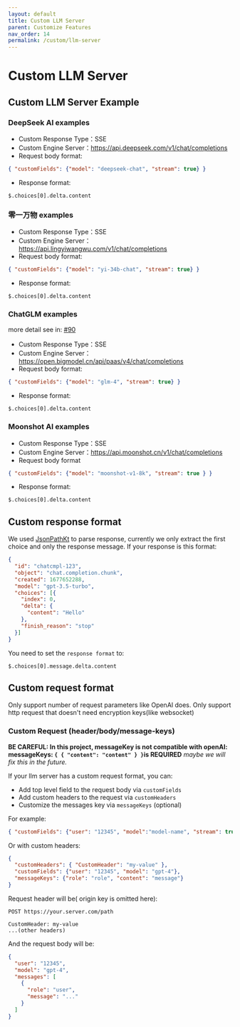 ```yaml
---
layout: default
title: Custom LLM Server
parent: Customize Features
nav_order: 14
permalink: /custom/llm-server
---
```


# Custom LLM Server

## Custom LLM Server Example

### DeepSeek AI examples

- Custom Response Type：SSE
- Custom Engine Server：https://api.deepseek.com/v1/chat/completions
- Request body format:
```json
{ "customFields": {"model": "deepseek-chat", "stream": true} }
```
- Response format: 
```
$.choices[0].delta.content 
```

### 零一万物 examples

- Custom Response Type：SSE
- Custom Engine Server：https://api.lingyiwangwu.com/v1/chat/completions
- Request body format:
```json
{ "customFields": {"model": "yi-34b-chat", "stream": true} }
```
- Response format: 
```
$.choices[0].delta.content 
```


### ChatGLM examples

more detail see in: [#90](https://github.com/unit-mesh/auto-dev/issues/90)

- Custom Response Type：SSE
- Custom Engine Server：https://open.bigmodel.cn/api/paas/v4/chat/completions
- Request body format:
```json
{ "customFields": {"model": "glm-4", "stream": true} }
```
- Response format: 

```
$.choices[0].delta.content 
```

### Moonshot AI examples

- Custom Response Type：SSE
- Custom Engine Server：https://api.moonshot.cn/v1/chat/completions
- Request body format
```json
{ "customFields": {"model": "moonshot-v1-8k", "stream": true } }
```
- Response format:
```
$.choices[0].delta.content
```

## Custom response format

We used [JsonPathKt](https://github.com/codeniko/JsonPathKt) to parse response,
currently we only extract the first choice and only the response message.
If your response is this format:

```json
{
  "id": "chatcmpl-123",
  "object": "chat.completion.chunk",
  "created": 1677652288,
  "model": "gpt-3.5-turbo",
  "choices": [{
    "index": 0,
    "delta": {
      "content": "Hello"
    },
    "finish_reason": "stop"
  }]
}
```
You need to set the `response format` to:

```text
$.choices[0].message.delta.content
```

## Custom request format

Only support number of request parameters like OpenAI does.
Only support http request that doesn't need encryption keys(like websocket)

### Custom Request (header/body/message-keys)

**BE CAREFUL: In this project, messageKey is not compatible with openAI: messageKeys: `{ { "content": "content" } }`is REQUIRED** *maybe we will fix this in the future.*

If your llm server has a custom request format, you can:

- Add top level field to the request body via `customFields`
- Add custom headers to the request via `customHeaders`
- Customize the messages key via `messageKeys` (optional)

For example:

```json
{ "customFields": {"user": "12345", "model":"model-name", "stream": true},  "messageKeys": { "content": "content" }}
```

Or with custom headers:

```json
{
  "customHeaders": { "CustomHeader": "my-value" },
  "customFields": {"user": "12345", "model": "gpt-4"},
  "messageKeys": {"role": "role", "content": "message"}
}
```

Request header will be( origin key is omitted here):

```http-request
POST https://your.server.com/path

CustomHeader: my-value
...(other headers)
```

And the request body will be:

```json
{
  "user": "12345",
  "model": "gpt-4",
  "messages": [
    {
      "role": "user",
      "message": "..."
    }
  ]
}
```



